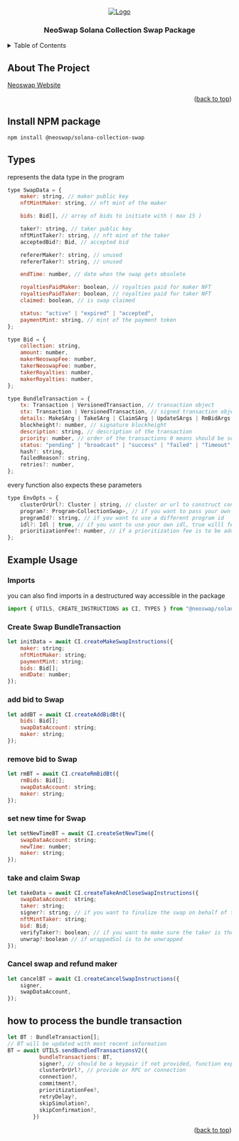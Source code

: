 <!-- PROJECT LOGO -->
<br />
<div align="center">
  <a href="https://neoswap.ai/wp-content/uploads/2022/08/logo-small-2.png">
    <img src="https://mma.prnewswire.com/media/2009538/NeoSwap_AI_Logo.jpg?w=200" alt="Logo">
  </a>

  <h3 align="center">NeoSwap Solana Collection Swap Package</h3>

</div>

<!-- TABLE OF CONTENTS -->
<details>
  <summary>Table of Contents</summary>
  <ol>
    <li>
      <a href="#about-the-project">About The Project</a>
      <a href="#Install-NPM-package">Install NPM package</a>

    </li>
    <li>
      <a href="#Install-NPM-package">Installation</a>

    </li>
    <li><a href="#usage">Usage</a></li>

  </ol>
</details>

<!-- ABOUT THE PROJECT -->

## About The Project

[Neoswap Website](https://neoswap.xyz/)

<p align="right">(<a href="#readme-top">back to top</a>)</p>

## Install NPM package

```sh
npm install @neoswap/solana-collection-swap
```

## Types

represents the data type in the program

```js
type SwapData = {
    maker: string, // maker public key
    nftMintMaker: string, // nft mint of the maker

    bids: Bid[], // array of bids to initiate with ( max 15 )

    taker?: string, // taker public key
    nftMintTaker?: string, // nft mint of the taker
    acceptedBid?: Bid, // accepted bid

    refererMaker?: string, // unused
    refererTaker?: string, // unused

    endTime: number, // date when the swap gets obsolete

    royaltiesPaidMaker: boolean, // royalties paid for maker NFT
    royaltiesPaidTaker: boolean, // royalties paid for taker NFT
    claimed: boolean, // is swap claimed

    status: "active" | "expired" | "accepted",
    paymentMint: string, // mint of the payment token
};

type Bid = {
    collection: string,
    amount: number,
    makerNeoswapFee: number,
    takerNeoswapFee: number,
    takerRoyalties: number,
    makerRoyalties: number,
};
```

```js
type BundleTransaction = {
    tx: Transaction | VersionedTransaction, // transaction object
    stx: Transaction | VersionedTransaction, // signed transaction object
    details: MakeSArg | TakeSArg | ClaimSArg | UpdateSArgs | RmBidArgs | SetNewTime, // arguments passed to the package to construct the transactions
    blockheight?: number, // signature blockheight
    description: string, // description of the transaction
    priority: number, // order of the transactions 0 means should be sent first
    status: "pending" | "broadcast" | "success" | "failed" | "Timeout",
    hash?: string,
    failedReason?: string,
    retries?: number,
};
```

every function also expects these parameters

```js
type EnvOpts = {
    clusterOrUrl?: Cluster | string, // cluster or url to construct connection ( default is mainnet )
    program?: Program<CollectionSwap>, // if you want to pass your own program
    programId?: string, // if you want to use a different program id
    idl?: Idl | true, // if you want to use your own idl, true willl fetch the onchain IDL
    prioritizationFee?: number, // if a prioritization fee is to be added to the transaction
};
```

## Example Usage

### Imports

you can also find imports in a destructured way accessible in the package

```js
import { UTILS, CREATE_INSTRUCTIONS as CI, TYPES } from "@neoswap/solana-collection-swap";
```

### Create Swap BundleTransaction

```js
let initData = await CI.createMakeSwapInstructions({
    maker: string;
    nftMintMaker: string;
    paymentMint: string;
    bids: Bid[];
    endDate: number;
});
```

### add bid to Swap

```js
let addBT = await CI.createAddBidBt({
    bids: Bid[];
    swapDataAccount: string;
    maker: string;
});
```

### remove bid to Swap

```js
let rmBT = await CI.createRmBidBt({
    rmBids: Bid[];
    swapDataAccount: string;
    maker: string;
});
```

### set new time for Swap

```js
let setNewTimeBT = await CI.createSetNewTime({
    swapDataAccount: string;
    newTime: number;
    maker: string;
});
```

### take and claim Swap

```js
let takeData = await CI.createTakeAndCloseSwapInstructions({
    swapDataAccount: string;
    taker: string;
    signer?: string; // if you want to finalize the swap on behalf of the taker
    nftMintTaker: string;
    bid: Bid;
    verifyTaker?: boolean; // if you want to make sure the taker is the one who is taking the swap
    unwrap?:boolean // if wrappedSol is to be unwrapped
});
```

### Cancel swap and refund maker

```js
let cancelBT = await CI.createCancelSwapInstructions({
    signer,
    swapDataAccount,
});
```

## how to process the bundle transaction

```js
let BT : BundleTransaction[];
// BT will be updated with most recent information
BT = await UTILS.sendBundledTransactionsV2({
          bundleTransactions: BT,
          signer?, // should be a keypair if not provided, function expects the transaction stx to be already signed
          clusterOrUrl?, // provide or RPC or connection
          connection?,
          commitment?,
          prioritizationFee?,
          retryDelay?,
          skipSimulation?,
          skipConfirmation?,
        })
```

<p align="right">(<a href="#readme-top">back to top</a>)</p>

<!-- MARKDOWN LINKS & IMAGES -->

[neoswap-app]: https://www.neoswap.xyz
[neoswap-logo2]: https://mma.prnewswire.com/media/2009538/NeoSwap_AI_Logo.jpg?w=200
[neoswap-logo]: https://neoswap.xyz/static/media/logo.9762f0998529b1eaed83aee714bcb7cd.svg
